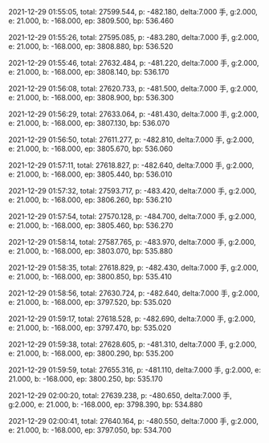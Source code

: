 2021-12-29 01:55:05, total: 27599.544, p: -482.180, delta:7.000 手, g:2.000, e: 21.000, b: -168.000, ep: 3809.500, bp: 536.460

2021-12-29 01:55:26, total: 27595.085, p: -483.280, delta:7.000 手, g:2.000, e: 21.000, b: -168.000, ep: 3808.880, bp: 536.520

2021-12-29 01:55:46, total: 27632.484, p: -481.220, delta:7.000 手, g:2.000, e: 21.000, b: -168.000, ep: 3808.140, bp: 536.170

2021-12-29 01:56:08, total: 27620.733, p: -481.500, delta:7.000 手, g:2.000, e: 21.000, b: -168.000, ep: 3808.900, bp: 536.300

2021-12-29 01:56:29, total: 27633.064, p: -481.430, delta:7.000 手, g:2.000, e: 21.000, b: -168.000, ep: 3807.130, bp: 536.070

2021-12-29 01:56:50, total: 27611.277, p: -482.810, delta:7.000 手, g:2.000, e: 21.000, b: -168.000, ep: 3805.670, bp: 536.060

2021-12-29 01:57:11, total: 27618.827, p: -482.640, delta:7.000 手, g:2.000, e: 21.000, b: -168.000, ep: 3805.440, bp: 536.010

2021-12-29 01:57:32, total: 27593.717, p: -483.420, delta:7.000 手, g:2.000, e: 21.000, b: -168.000, ep: 3806.260, bp: 536.210

2021-12-29 01:57:54, total: 27570.128, p: -484.700, delta:7.000 手, g:2.000, e: 21.000, b: -168.000, ep: 3805.460, bp: 536.270

2021-12-29 01:58:14, total: 27587.765, p: -483.970, delta:7.000 手, g:2.000, e: 21.000, b: -168.000, ep: 3803.070, bp: 535.880

2021-12-29 01:58:35, total: 27618.829, p: -482.430, delta:7.000 手, g:2.000, e: 21.000, b: -168.000, ep: 3800.850, bp: 535.410

2021-12-29 01:58:56, total: 27630.724, p: -482.640, delta:7.000 手, g:2.000, e: 21.000, b: -168.000, ep: 3797.520, bp: 535.020

2021-12-29 01:59:17, total: 27618.528, p: -482.690, delta:7.000 手, g:2.000, e: 21.000, b: -168.000, ep: 3797.470, bp: 535.020

2021-12-29 01:59:38, total: 27628.605, p: -481.310, delta:7.000 手, g:2.000, e: 21.000, b: -168.000, ep: 3800.290, bp: 535.200

2021-12-29 01:59:59, total: 27655.316, p: -481.110, delta:7.000 手, g:2.000, e: 21.000, b: -168.000, ep: 3800.250, bp: 535.170

2021-12-29 02:00:20, total: 27639.238, p: -480.650, delta:7.000 手, g:2.000, e: 21.000, b: -168.000, ep: 3798.390, bp: 534.880

2021-12-29 02:00:41, total: 27640.164, p: -480.550, delta:7.000 手, g:2.000, e: 21.000, b: -168.000, ep: 3797.050, bp: 534.700